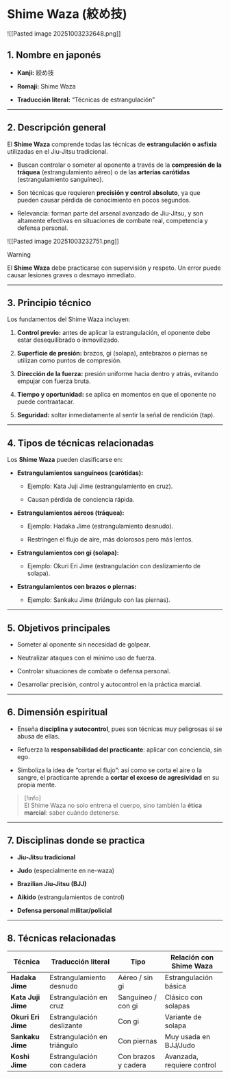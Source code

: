 
# Shime Waza (絞め技)

![[Pasted image 20251003232648.png]]

## 1. **Nombre en japonés**

- **Kanji:** 絞め技

- **Romaji:** Shime Waza

- **Traducción literal:** “Técnicas de estrangulación”


---

## 2. **Descripción general**

El **Shime Waza** comprende todas las técnicas de **estrangulación o asfixia** utilizadas en el Jiu-Jitsu tradicional.

- Buscan controlar o someter al oponente a través de la **compresión de la tráquea** (estrangulamiento aéreo) o de las **arterias carótidas** (estrangulamiento sanguíneo).

- Son técnicas que requieren **precisión y control absoluto**, ya que pueden causar pérdida de conocimiento en pocos segundos.

- Relevancia: forman parte del arsenal avanzado de Jiu-Jitsu, y son altamente efectivas en situaciones de combate real, competencia y defensa personal.

![[Pasted image 20251003232751.png]]

> [!warning]  
> El **Shime Waza** debe practicarse con supervisión y respeto. Un error puede causar lesiones graves o desmayo inmediato.

---

## 3. **Principio técnico**

Los fundamentos del Shime Waza incluyen:

1. **Control previo:** antes de aplicar la estrangulación, el oponente debe estar desequilibrado o inmovilizado.

2. **Superficie de presión:** brazos, gi (solapa), antebrazos o piernas se utilizan como puntos de compresión.

3. **Dirección de la fuerza:** presión uniforme hacia dentro y atrás, evitando empujar con fuerza bruta.

4. **Tiempo y oportunidad:** se aplica en momentos en que el oponente no puede contraatacar.

5. **Seguridad:** soltar inmediatamente al sentir la señal de rendición (tap).


---

## 4. **Tipos de técnicas relacionadas**

Los **Shime Waza** pueden clasificarse en:

- **Estrangulamientos sanguíneos (carótidas):**
    
    - Ejemplo: Kata Juji Jime (estrangulamiento en cruz).
    
    - Causan pérdida de conciencia rápida.
    
- **Estrangulamientos aéreos (tráquea):**
    
    - Ejemplo: Hadaka Jime (estrangulamiento desnudo).
    
    - Restringen el flujo de aire, más dolorosos pero más lentos.
    
- **Estrangulamientos con gi (solapa):**
    
    - Ejemplo: Okuri Eri Jime (estrangulación con deslizamiento de solapa).
    
- **Estrangulamientos con brazos o piernas:**
    
    - Ejemplo: Sankaku Jime (triángulo con las piernas).
    

---

## 5. **Objetivos principales**

- Someter al oponente sin necesidad de golpear.

- Neutralizar ataques con el mínimo uso de fuerza.

- Controlar situaciones de combate o defensa personal.

- Desarrollar precisión, control y autocontrol en la práctica marcial.


---

## 6. **Dimensión espiritual**

- Enseña **disciplina y autocontrol**, pues son técnicas muy peligrosas si se abusa de ellas.

- Refuerza la **responsabilidad del practicante**: aplicar con conciencia, sin ego.

- Simboliza la idea de “cortar el flujo”: así como se corta el aire o la sangre, el practicante aprende a **cortar el exceso de agresividad** en su propia mente.


> [!info]  
> El Shime Waza no solo entrena el cuerpo, sino también la **ética marcial**: saber cuándo detenerse.

---

## 7. **Disciplinas donde se practica**

- **Jiu-Jitsu tradicional**

- **Judo** (especialmente en ne-waza)

- **Brazilian Jiu-Jitsu (BJJ)**

- **Aikido** (estrangulamientos de control)

- **Defensa personal militar/policial**


---

## 8. **Técnicas relacionadas**

|Técnica|Traducción literal|Tipo|Relación con Shime Waza|
|---|---|---|---|
|**Hadaka Jime**|Estrangulamiento desnudo|Aéreo / sin gi|Estrangulación básica|
|**Kata Juji Jime**|Estrangulación en cruz|Sanguíneo / con gi|Clásico con solapas|
|**Okuri Eri Jime**|Estrangulación deslizante|Con gi|Variante de solapa|
|**Sankaku Jime**|Estrangulación en triángulo|Con piernas|Muy usada en BJJ/Judo|
|**Koshi Jime**|Estrangulación con cadera|Con brazos y cadera|Avanzada, requiere control|

